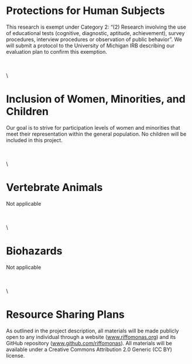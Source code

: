 # Protections for Human Subjects

This research is exempt under Category 2: “(2) Research involving the use of educational tests (cognitive, diagnostic, aptitude, achievement), survey procedures, interview procedures or observation of public behavior”. We will submit a protocol to the University of Michigan IRB describing our evaluation plan to confirm this exemption.

\
\
\

# Inclusion of Women, Minorities, and Children

Our goal is to strive for participation levels of women and minorities that meet their representation within the general population. No children will be included in this project.

\
\
\

# Vertebrate Animals

Not applicable

\
\
\

# Biohazards

Not applicable

\
\
\

# Resource Sharing Plans

As outlined in the project description, all materials will be made publicly open to any individual through a website (www.riffomonas.org) and its GitHub repository (www.github.com/riffomonas). All materials will be available under a Creative Commons Attribution 2.0 Generic (CC BY) license.
